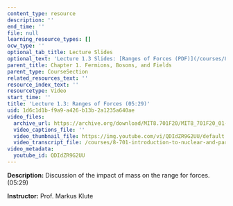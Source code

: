 ```yaml
---
content_type: resource
description: ''
end_time: ''
file: null
learning_resource_types: []
ocw_type: ''
optional_tab_title: Lecture Slides
optional_text: 'Lecture 1.3 Slides: [Ranges of Forces (PDF)](/courses/8-701-introduction-to-nuclear-and-particle-physics-fall-2020/resources/mit8_701f20_lec1-3)'
parent_title: Chapter 1. Fermions, Bosons, and Fields
parent_type: CourseSection
related_resources_text: ''
resource_index_text: ''
resourcetype: Video
start_time: ''
title: 'Lecture 1.3: Ranges of Forces (05:29)'
uid: 1d6c1d1b-f9a9-a426-b13b-2a1235a640ae
video_files:
  archive_url: https://archive.org/download/MIT8.701F20/MIT8_701F20_01-03_RangeForces_300k.mp4
  video_captions_file: ''
  video_thumbnail_file: https://img.youtube.com/vi/QDIdZR9G2UU/default.jpg
  video_transcript_file: /courses/8-701-introduction-to-nuclear-and-particle-physics-fall-2020/7f194278ac49fbf53f965618c5fb61be_QDIdZR9G2UU.pdf
video_metadata:
  youtube_id: QDIdZR9G2UU
---
```


**Description:** Discussion of the impact of mass on the range for forces. (05:29)

**Instructor:** Prof. Markus Klute



